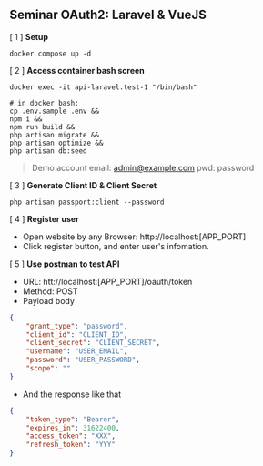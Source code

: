 Seminar OAuth2: Laravel & VueJS
---

[ 1 ] __Setup__
```shell
docker compose up -d
```

[ 2 ] __Access container bash screen__
```shell  
docker exec -it api-laravel.test-1 "/bin/bash"

# in docker bash:
cp .env.sample .env &&
npm i &&
npm run build &&
php artisan migrate &&
php artisan optimize &&
php artisan db:seed
```

> Demo account
> email: admin@example.com 
> pwd: password

[ 3 ] __Generate Client ID & Client Secret__
```shell
php artisan passport:client --password
```

[ 4 ] __Register user__
+ Open website by any Browser: http://localhost:[APP_PORT]
+ Click register button, and enter user's infomation.

[ 5 ] __Use postman to test API__
+ URL: htt://localhost:[APP_PORT]/oauth/token
+ Method: POST
+ Payload body 
```json
{
    "grant_type": "password",
    "client_id": "CLIENT_ID",
    "client_secret": "CLIENT_SECRET",
    "username": "USER_EMAIL",
    "password": "USER_PASSWORD",
    "scope": ""
}
```
+ And the response like that
```json
{
    "token_type": "Bearer",
    "expires_in": 31622400,
    "access_token": "XXX",
    "refresh_token": "YYY"
}
```
